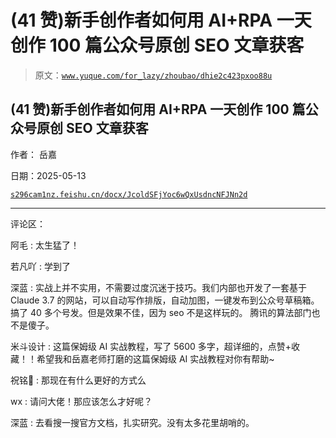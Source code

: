 # (41 赞)新手创作者如何用 AI+RPA 一天创作 100 篇公众号原创 SEO 文章获客

> 原文：[`www.yuque.com/for_lazy/zhoubao/dhie2c423pxoo88u`](https://www.yuque.com/for_lazy/zhoubao/dhie2c423pxoo88u)

## (41 赞)新手创作者如何用 AI+RPA 一天创作 100 篇公众号原创 SEO 文章获客

作者： 岳嘉

日期：2025-05-13

[`s296cam1nz.feishu.cn/docx/JcoldSFjYoc6wQxUsdncNFJNn2d`](https://s296cam1nz.feishu.cn/docx/JcoldSFjYoc6wQxUsdncNFJNn2d)

* * *

评论区：

阿毛 : 太生猛了！

若凡吖 : 学到了

深蓝 : 实战上并不实用，不需要过度沉迷于技巧。我们内部也开发了一套基于 Claude
3.7 的网站，可以自动写作排版，自动加图，一键发布到公众号草稿箱。搞了 40 多个号发。但是效果不佳，因为 seo 不是这样玩的。 腾讯的算法部门也不是傻子。

米斗设计 : 这篇保姆级 AI 实战教程，写了 5600 多字，超详细的，点赞+收藏！！希望我和岳嘉老师打磨的这篇保姆级 AI 实战教程对你有帮助~

祝铭🌻 : 那现在有什么更好的方式么

wx : 请问大佬！那应该怎么才好呢？

深蓝 : 去看搜一搜官方文档，扎实研究。没有太多花里胡哨的。